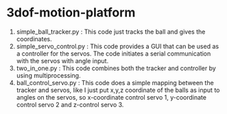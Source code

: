 # 3dof-motion-platform

1.	simple_ball_tracker.py : This code just tracks the ball and gives the coordinates.
2.	simple_servo_control.py : This code provides a GUI that can be used as a controller for the servos. The code initiates a serial communication with the servos with angle input. 
3.	two_in_one.py : This code combines both the tracker and controller by using multiprocessing. 
4.	ball_control_servo.py : This code does a simple mapping between the tracker and servos, like I just put x,y,z coordinate of the balls as input to angles on the servos, so x-coordinate control servo 1, y-coordinate control servo 2 and z-control servo 3. 
